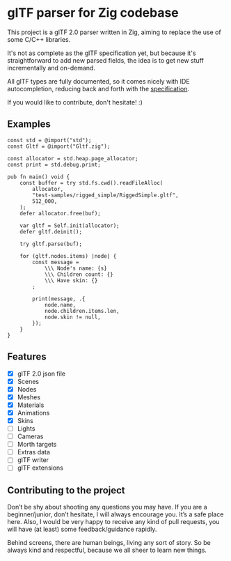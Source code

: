 # glTF parser for Zig codebase

This project is a glTF 2.0 parser written in Zig, aiming to replace the use of some C/C++ libraries. 

It's not as complete as the glTF specification yet, but because it's straightforward to add
new parsed fields, the idea is to get new stuff incrementally and on-demand.

All glTF types are fully documented, so it comes nicely with IDE autocompletion, reducing 
back and forth with the [specification](https://www.khronos.org/registry/glTF/specs/2.0/glTF-2.0.html).

If you would like to contribute, don't hesitate! :)

## Examples

```zig
const std = @import("std");
const Gltf = @import("Gltf.zig");

const allocator = std.heap.page_allocator;
const print = std.debug.print;

pub fn main() void {
    const buffer = try std.fs.cwd().readFileAlloc(
        allocator,
        "test-samples/rigged_simple/RiggedSimple.gltf",
        512_000,
    );
    defer allocator.free(buf);

    var gltf = Self.init(allocator);
    defer gltf.deinit();

    try gltf.parse(buf);

    for (gltf.nodes.items) |node| {
        const message =
            \\\ Node's name: {s}
            \\\ Children count: {}
            \\\ Have skin: {}
        ;

        print(message, .{
            node.name,
            node.children.items.len,
            node.skin != null,
        });
    }
}
```

## Features

- [x] glTF 2.0 json file
- [x] Scenes
- [x] Nodes
- [x] Meshes
- [x] Materials
- [x] Animations
- [x] Skins
- [ ] Lights
- [ ] Cameras
- [ ] Morth targets
- [ ] Extras data
- [ ] glTF writer
- [ ] glTF extensions

## Contributing to the project

Don’t be shy about shooting any questions you may have. If you are a beginner/junior, don’t hesitate, I will always encourage you. It’s a safe place here. Also, I would be very happy to receive any kind of pull requests, you will have (at least) some feedback/guidance rapidly.

Behind screens, there are human beings, living any sort of story. So be always kind and respectful, because we all sheer to learn new things.
